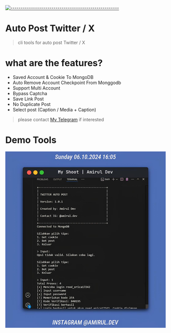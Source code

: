 [![-----------------------------------------------------](https://raw.githubusercontent.com/andreasbm/readme/master/assets/lines/colored.png)](#table-of-contents)
# Auto Post Twitter / X
> cli tools for auto post Twitter / X

# what are the features?
- Saved Account & Cookie To MongoDB
- Auto Remove Account Checkpoint From Monggodb
- Support Multi Account
- Bypass Captcha
- Save Link Post
- No Duplicate Post
- Select post (Caption / Media + Caption)

> please contact [My Telegram](https://t.me/amiruldev20) if interested

# Demo Tools
<img src="ss.jpg">
